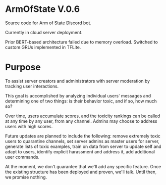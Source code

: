 # ArmOfState V.0.6
Source code for Arm of State Discord bot.

Currently in cloud server deployment.

Prior BERT-based architecture failed due to memory overload.  Switched to custom GRUs implemented in TFLite.

# Purpose
To assist server creators and administrators with server moderation by tracking user interactions.

This goal is accomplished by analyzing individual users' messages and determining one of two things: is their behavior toxic, and if so, how much so?

Over time, users accumulate scores, and the toxicity rankings can be called at any time by any user, from any channel.  Admins may choose to address users with high scores.

Future updates are planned to include the following: remove extremely toxic users to quarantine channels, set server admins as master users for server, generate lists of toxic examples, train on data from server to update self and adapt to users, identify explicit harassment and address it, add additional user commands.

At the moment, we don't guarantee that we'll add any specific feature.  Once the existing structure has been deployed and proven, we'll talk.  Until then, we promise nothing.
